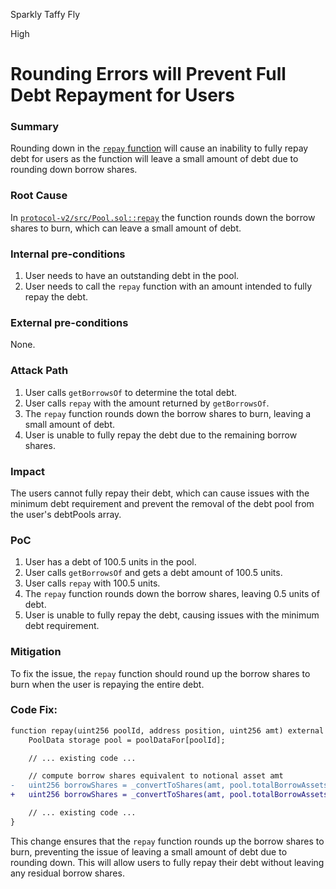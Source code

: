 Sparkly Taffy Fly

High

# Rounding Errors will Prevent Full Debt Repayment for Users

### Summary

Rounding down in the [`repay` function](https://github.com/sherlock-audit/2024-08-sentiment-v2/blob/main/protocol-v2/src/Pool.sol#L482-L527) will cause an inability to fully repay debt for users as the function will leave a small amount of debt due to rounding down borrow shares.

### Root Cause

In [`protocol-v2/src/Pool.sol::repay`](https://github.com/sherlock-audit/2024-08-sentiment-v2/blob/main/protocol-v2/src/Pool.sol#L482-L527) the function rounds down the borrow shares to burn, which can leave a small amount of debt.

### Internal pre-conditions

1. User needs to have an outstanding debt in the pool.
2. User needs to call the `repay` function with an amount intended to fully repay the debt.


### External pre-conditions

None.

### Attack Path

1. User calls `getBorrowsOf` to determine the total debt.
2. User calls `repay` with the amount returned by `getBorrowsOf`.
3. The `repay` function rounds down the borrow shares to burn, leaving a small amount of debt.
4. User is unable to fully repay the debt due to the remaining borrow shares.


### Impact

The users cannot fully repay their debt, which can cause issues with the minimum debt requirement and prevent the removal of the debt pool from the user's debtPools array.

### PoC

1. User has a debt of 100.5 units in the pool.
2. User calls `getBorrowsOf` and gets a debt amount of 100.5 units.
3. User calls `repay` with 100.5 units.
4. The `repay` function rounds down the borrow shares, leaving 0.5 units of debt.
5. User is unable to fully repay the debt, causing issues with the minimum debt requirement.


### Mitigation

To fix the issue, the `repay` function should round up the borrow shares to burn when the user is repaying the entire debt.

### Code Fix:
```diff
function repay(uint256 poolId, address position, uint256 amt) external returns (uint256 remainingShares) {
    PoolData storage pool = poolDataFor[poolId];

    // ... existing code ...

    // compute borrow shares equivalent to notional asset amt
-   uint256 borrowShares = _convertToShares(amt, pool.totalBorrowAssets, pool.totalBorrowShares, Math.Rounding.Down);
+   uint256 borrowShares = _convertToShares(amt, pool.totalBorrowAssets, pool.totalBorrowShares, Math.Rounding.Up);

    // ... existing code ...
}
```

This change ensures that the `repay` function rounds up the borrow shares to burn, preventing the issue of leaving a small amount of debt due to rounding down. This will allow users to fully repay their debt without leaving any residual borrow shares.